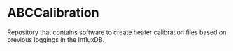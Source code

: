 # ABCCalibration
Repository that contains software to create heater calibration files based on previous loggings in the InfluxDB. 
